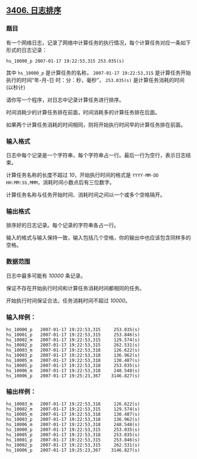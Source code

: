 ## [3406. 日志排序](https://www.acwing.com/problem/content/3409/)

### 题目

有一个网络日志，记录了网络中计算任务的执行情况，每个计算任务对应一条如下形式的日志记录：

`hs_10000_p 2007-01-17 19:22:53,315 253.035(s)`

其中 `hs_10000_p` 是计算任务的名称， `2007-01-17 19:22:53,315` 是计算任务开始执行的时间“年-月-日 时：分：秒，毫秒”， `253.035(s)` 是计算任务消耗的时间(以秒计)

请你写一个程序，对日志中记录计算任务进行排序。

时间消耗少的计算任务排在前面，时间消耗多的计算任务排在后面。

如果两个计算任务消耗的时间相同，则将开始执行时间早的计算任务排在前面。

### 输入格式

日志中每个记录是一个字符串，每个字符串占一行。最后一行为空行，表示日志结束。

计算任务名称的长度不超过 *10*，开始执行时间的格式是 `YYYY-MM-DD HH:MM:SS,MMM`，消耗时间小数点后有三位数字。

计算任务名称与任务开始时间、消耗时间之间以一个或多个空格隔开。

### 输出格式

排序好的日志记录。每个记录的字符串各占一行。

输入的格式与输入保持一致，输入包括几个空格，你的输出中也应该包含同样多的空格。

### 数据范围

日志中最多可能有 *10000* 条记录。

保证不存在开始执行时间和计算任务消耗时间都相同的任务。

开始执行时间保证合法，任务消耗时间不超过 *10000*。

### 输入样例：

```
hs_10000_p   2007-01-17 19:22:53,315     253.035(s)
hs_10001_p   2007-01-17 19:22:53,315     253.846(s)
hs_10002_m   2007-01-17 19:22:53,315     129.574(s)
hs_10002_p   2007-01-17 19:22:53,315     262.531(s)
hs_10003_m   2007-01-17 19:22:53,318     126.622(s)
hs_10003_p   2007-01-17 19:22:53,318     136.962(s)
hs_10005_m   2007-01-17 19:22:53,318     130.487(s)
hs_10005_p   2007-01-17 19:22:53,318     253.035(s)
hs_10006_m   2007-01-17 19:22:53,318     248.548(s)
hs_10006_p   2007-01-17 19:25:23,367    3146.827(s)
```

### 输出样例：

```
hs_10003_m   2007-01-17 19:22:53,318     126.622(s)
hs_10002_m   2007-01-17 19:22:53,315     129.574(s)
hs_10005_m   2007-01-17 19:22:53,318     130.487(s)
hs_10003_p   2007-01-17 19:22:53,318     136.962(s)
hs_10006_m   2007-01-17 19:22:53,318     248.548(s)
hs_10000_p   2007-01-17 19:22:53,315     253.035(s)
hs_10005_p   2007-01-17 19:22:53,318     253.035(s)
hs_10001_p   2007-01-17 19:22:53,315     253.846(s)
hs_10002_p   2007-01-17 19:22:53,315     262.531(s)
hs_10006_p   2007-01-17 19:25:23,367    3146.827(s)
```
